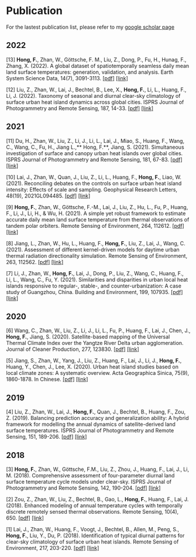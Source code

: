 # Publication
For the lastest publication list, please refer to my [google scholar page](https://scholar.google.com/citations?user=BokVjCUAAAAJ&hl=en)

## 2022
[13]	**Hong, F.**, Zhan, W., Göttsche, F. M., Liu, Z., Dong, P., Fu, H., Hunag, F., Zhang, X. (2022). A global dataset of spatiotemporally seamless daily mean land surface temperatures: generation, validation, and analysis. Earth System Science Data, 14(7), 3091-3113. [[pdf]](https://github.com/faluhong/faluhong.github.io/blob/master/files/2022_global_daily_mean_LST_ESSD.pdf) [[link]](https://essd.copernicus.org/articles/14/3091/2022/) 

[12]	Liu, Z., Zhan, W., Lai, J., Bechtel, B., Lee, X., **Hong, F.**, Li, L., Huang, F., Li, J. (2022). Taxonomy of seasonal and diurnal clear-sky climatology of surface urban heat island dynamics across global cities. ISPRS Journal of Photogrammetry and Remote Sensing, 187, 14-33. [[pdf]](https://github.com/faluhong/faluhong.github.io/blob/master/files/2022_taxonomy_SUHI_isprs.pdf) [[link]](https://www.sciencedirect.com/science/article/pii/S0924271622000612) 

## 2021
[11] Du, H., Zhan, W., Liu, Z., Li, J., Li, L., Lai, J., Miao, S., Huang, F., Wang, C., Wang, C., Fu, H., Jiang L.,** Hong, F.**, Jiang, S. (2021). Simultaneous investigation of surface and canopy urban heat islands over global cities. ISPRS Journal of Photogrammetry and Remote Sensing, 181, 67-83. [[pdf]](https://github.com/faluhong/faluhong.github.io/blob/master/files/2021_SUHI_CUHI_isprs.pdf) [[link]](https://www.sciencedirect.com/science/article/pii/S0924271621002355) 

[10] Lai, J., Zhan, W., Quan, J., Liu, Z., Li, L., Huang, F., **Hong, F.**, Liao, W. (2021). Reconciling debates on the controls on surface urban heat island intensity: Effects of scale and sampling. Geophysical Research Letters, 48(19), 2021GL094485. [[pdf]](https://github.com/faluhong/faluhong.github.io/blob/master/files/2021_Reconcile_SUHII_factor_GRL.pdf) [[link]](https://agupubs.onlinelibrary.wiley.com/doi/full/10.1029/2021GL094485) 

[9]	**Hong, F.**, Zhan, W., Göttsche, F.-M., Lai, J., Liu, Z., Hu, L., Fu, P., Huang, F., Li, J., Li, H., & Wu, H. (2021). A simple yet robust framework to estimate accurate daily mean land surface temperature from thermal observations of tandem polar orbiters. Remote Sensing of Environment, 264, 112612. [[pdf]](https://github.com/faluhong/faluhong.github.io/blob/master/files/2021_daily_mean_LST_rse.pdf) [[link]](https://www.sciencedirect.com/science/article/pii/S0924271618301710) 

[8]	Jiang, L., Zhan, W., Hu, L., Huang, F., **Hong, F.**, Liu, Z., Lai, J., Wang, C. (2021). Assessment of different kernel-driven models for daytime urban thermal radiation directionality simulation. Remote Sensing of Environment, 263, 112562. [[pdf]](https://github.com/faluhong/faluhong.github.io/blob/master/files/2021_Assessment_kernel_driven_model_rse.pdf) [[link]](https://www.sciencedirect.com/science/article/pii/S0034425721002820) 

[7]	Li, J., Zhan, W., **Hong, F.**, Lai, J., Dong, P., Liu, Z., Wang, C., Huang, F., Li, L., Wang, C., Fu, Y. (2021). Similarities and disparities in urban local heat islands responsive to regular-, stable-, and counter-urbanization: A case study of Guangzhou, China. Building and Environment, 199, 107935.  [[pdf]](https://github.com/faluhong/faluhong.github.io/blob/master/files/2021_Urbanzation_SUHII_B&E.pdf) [[link]](https://www.sciencedirect.com/science/article/pii/S0360132321003395) 

## 2020
[6]	Wang, C., Zhan, W., Liu, Z., Li, J., Li, L., Fu, P., Huang, F., Lai, J., Chen, J., **Hong, F.**, Jiang, S. (2020). Satellite-based mapping of the Universal Thermal Climate Index over the Yangtze River Delta urban agglomeration. Journal of Cleaner Production, 277, 123830. [[pdf]](https://github.com/faluhong/faluhong.github.io/blob/master/files/2020_UTCI_jcp.pdf) [[link]](https://www.sciencedirect.com/science/article/pii/S0959652620338750) 

[5]	Jiang, S., Zhan, W., Yang, J., Liu, Z., Huang, F., Lai, J., Li, J., **Hong, F.**, Huang, Y., Chen, J., Lee, X. (2020). Urban heat island studies based on local climate zones: A systematic overview. Acta Geographica Sinica, 75(9), 1860-1878. In Chinese. [[pdf]](https://github.com/faluhong/faluhong.github.io/blob/master/files/2020_LCZ_review.pdf) [[link]](http://www.geog.com.cn/CN/10.11821/dlxb202009004) 

## 2019
[4]	Liu, Z., Zhan, W., Lai, J., **Hong, F.**, Quan, J., Bechtel, B., Huang, F., Zou, Z. (2019). Balancing prediction accuracy and generalization ability: A hybrid framework for modelling the annual dynamics of satellite-derived land surface temperatures. ISPRS Journal of Photogrammetry and Remote Sensing, 151, 189-206. [[pdf]](https://github.com/faluhong/faluhong.github.io/blob/master/files/2019_ATCE2_isprs.pdf) [[link]](https://www.sciencedirect.com/science/article/pii/S0924271619300826)

## 2018
[3]	**Hong, F.**, Zhan, W., Göttsche, F.M., Liu, Z., Zhou, J., Huang, F., Lai, J., Li, M. (2018). Comprehensive assessment of four-parameter diurnal land surface temperature cycle models under clear-sky. ISPRS Journal of Photogrammetry and Remote Sensing, 142, 190-204. [[pdf]](https://github.com/faluhong/faluhong.github.io/blob/master/files/2018_fpd_isprs_compressed.pdf) [[link]](https://www.sciencedirect.com/science/article/pii/S0924271619300826)

[2]	Zou, Z., Zhan, W., Liu, Z., Bechtel, B., Gao, L., **Hong, F.**, Huang, F., Lai, J. (2018). Enhanced modeling of annual temperature cycles with temporally discrete remotely sensed thermal observations. Remote Sensing, 10(4), 650. [[pdf]](https://github.com/faluhong/faluhong.github.io/blob/master/files/2019_ATCE1_remote%20sensing_compressed.pdf) [[link]](https://www.mdpi.com/2072-4292/10/4/650/htm)

[1]	Lai, J., Zhan, W., Huang, F., Voogt, J., Bechtel, B., Allen, M., Peng, S., **Hong, F.**, Liu, Y., Du, P. (2018). Identification of typical diurnal patterns for clear-sky climatology of surface urban heat islands. Remote Sensing of Environment, 217, 203-220. [[pdf]](https://github.com/faluhong/faluhong.github.io/blob/master/files/2018_SUHI_rse_compressed.pdf) [[link]](https://www.sciencedirect.com/science/article/pii/S0034425718303973)

